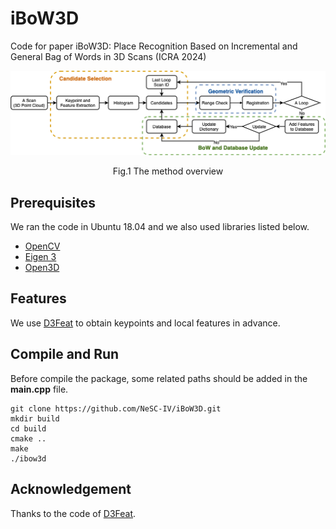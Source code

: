 # iBoW3D
Code for paper iBoW3D: Place Recognition Based on Incremental and General Bag of Words in 3D Scans (ICRA 2024)

![overview](https://github.com/NeSC-IV/iBoW3D/blob/main/fig/pipeline.png "overview")
<p align="center">Fig.1 The method overview</p>

## Prerequisites
We ran the code in Ubuntu 18.04 and we also used libraries listed below.
- [OpenCV](https://github.com/opencv/opencv)
- [Eigen 3](https://eigen.tuxfamily.org/dox/)
- [Open3D](https://www.open3d.org/)

## Features
We use [D3Feat](https://github.com/XuyangBai/D3Feat?tab=readme-ov-file) to obtain keypoints and local features in advance.

## Compile and Run
Before compile the package, some related paths should be added in the **main.cpp** file.

```
git clone https://github.com/NeSC-IV/iBoW3D.git
mkdir build
cd build
cmake ..
make
./ibow3d
```

## Acknowledgement
Thanks to the code of [D3Feat](https://github.com/XuyangBai/D3Feat?tab=readme-ov-file).
